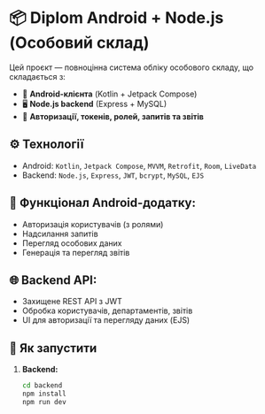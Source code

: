 # 📦 Diplom Android + Node.js (Особовий склад)

Цей проєкт — повноцінна система обліку особового складу, що складається з:
- 📱 **Android-клієнта** (Kotlin + Jetpack Compose)
- 🖥️ **Node.js backend** (Express + MySQL)
- 🧠 **Авторизації, токенів, ролей, запитів та звітів**

## ⚙️ Технології
- Android: `Kotlin`, `Jetpack Compose`, `MVVM`, `Retrofit`, `Room`, `LiveData`
- Backend: `Node.js`, `Express`, `JWT`, `bcrypt`, `MySQL`, `EJS`

## 📲 Функціонал Android-додатку:
- Авторизація користувачів (з ролями)
- Надсилання запитів
- Перегляд особових даних
- Генерація та перегляд звітів

## 🌐 Backend API:
- Захищене REST API з JWT
- Обробка користувачів, департаментів, звітів
- UI для авторизації та перегляду даних (EJS)

## 🏁 Як запустити
1. **Backend:**
   ```bash
   cd backend
   npm install
   npm run dev
